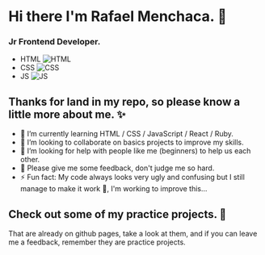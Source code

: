 # Hi there I'm Rafael Menchaca. 👋
### Jr Frontend Developer. 
 - HTML ![HTML](https://res.cloudinary.com/dxw0z7q5k/image/upload/v1632034052/html14_hffzie.png)
 - CSS  ![CSS](https://res.cloudinary.com/dxw0z7q5k/image/upload/v1632034294/css-14_a6yygz.png)
 - JS   ![JS](https://res.cloudinary.com/dxw0z7q5k/image/upload/v1632034295/image18_ygkuvh.png)

## **Thanks for land in my repo, so please know a little more about me.** ✨ 

- 🌱 I’m currently learning HTML / CSS / JavaScript / React / Ruby.
- 👯 I’m looking to collaborate on basics projects to improve my skills.
- 🤔 I’m looking for help with people like me (beginners) to help us each other.
- 💬 Please give me some feedback, don't judge me so hard.
- ⚡ Fun fact: My code always looks very ugly and confusing but I still manage to make it work 🤣, I'm working to improve this...

<!-- - 📫 How to reach me: ...
- 😄 Pronouns: ...
- 🔭 I’m currently working...
 -->
## Check out some of my practice projects. 📃
That are already on github pages, take a look at them, and if you can leave me a feedback, remember they are practice projects.


